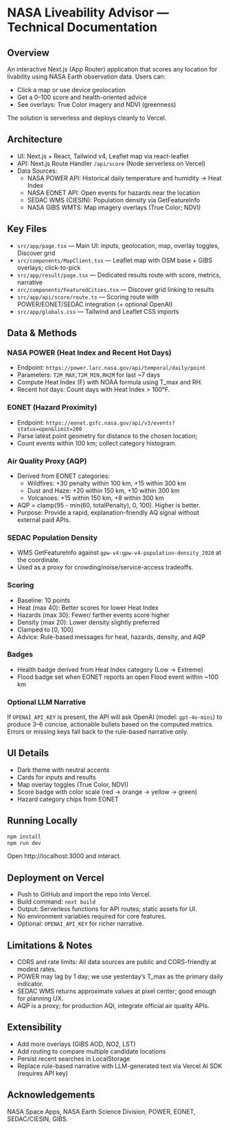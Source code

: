 # NASA Liveability Advisor — Technical Documentation

## Overview
An interactive Next.js (App Router) application that scores any location for livability using NASA Earth observation data. Users can:
- Click a map or use device geolocation
- Get a 0–100 score and health-oriented advice
- See overlays: True Color imagery and NDVI (greenness)

The solution is serverless and deploys cleanly to Vercel.

## Architecture
- UI: Next.js + React, Tailwind v4, Leaflet map via react-leaflet
- API: Next.js Route Handler `/api/score` (Node serverless on Vercel)
- Data Sources:
  - NASA POWER API: Historical daily temperature and humidity → Heat Index
  - NASA EONET API: Open events for hazards near the location
  - SEDAC WMS (CIESIN): Population density via GetFeatureInfo
  - NASA GIBS WMTS: Map imagery overlays (True Color; NDVI)

## Key Files
- `src/app/page.tsx` — Main UI: inputs, geolocation, map, overlay toggles, Discover grid
- `src/components/MapClient.tsx` — Leaflet map with OSM base + GIBS overlays; click-to-pick
- `src/app/result/page.tsx` — Dedicated results route with score, metrics, narrative
- `src/components/FeaturedCities.tsx` — Discover grid linking to results
- `src/app/api/score/route.ts` — Scoring route with POWER/EONET/SEDAC integration (+ optional OpenAI)
- `src/app/globals.css` — Tailwind and Leaflet CSS imports

## Data & Methods
### NASA POWER (Heat Index and Recent Hot Days)
- Endpoint: `https://power.larc.nasa.gov/api/temporal/daily/point`
- Parameters: `T2M_MAX,T2M_MIN,RH2M` for last ~7 days
- Compute Heat Index (F) with NOAA formula using T_max and RH.
- Recent hot days: Count days with Heat Index > 100°F.

### EONET (Hazard Proximity)
- Endpoint: `https://eonet.gsfc.nasa.gov/api/v3/events?status=open&limit=200`
- Parse latest point geometry for distance to the chosen location;
- Count events within 100 km; collect category histogram.

### Air Quality Proxy (AQP)
- Derived from EONET categories:
  - Wildfires: +30 penalty within 100 km, +15 within 300 km
  - Dust and Haze: +20 within 150 km, +10 within 300 km
  - Volcanoes: +15 within 150 km, +8 within 300 km
- AQP = clamp(95 - min(60, totalPenalty), 0, 100). Higher is better.
- Purpose: Provide a rapid, explanation-friendly AQ signal without external paid APIs.

### SEDAC Population Density
- WMS GetFeatureInfo against `gpw-v4:gpw-v4-population-density_2020` at the coordinate.
- Used as a proxy for crowding/noise/service-access tradeoffs.

### Scoring
- Baseline: 10 points
- Heat (max 40): Better scores for lower Heat Index
- Hazards (max 30): Fewer/ farther events score higher
- Density (max 20): Lower density slightly preferred
- Clamped to [0, 100]
- Advice: Rule-based messages for heat, hazards, density, and AQP

### Badges
- Health badge derived from Heat Index category (Low → Extreme)
- Flood badge set when EONET reports an open Flood event within ~100 km

### Optional LLM Narrative
If `OPENAI_API_KEY` is present, the API will ask OpenAI (model: `gpt-4o-mini`) to produce 3–6 concise, actionable bullets based on the computed metrics. Errors or missing keys fall back to the rule-based narrative only.

## UI Details
- Dark theme with neutral accents
- Cards for inputs and results
- Map overlay toggles (True Color, NDVI)
- Score badge with color scale (red → orange → yellow → green)
- Hazard category chips from EONET

## Running Locally
```bash
npm install
npm run dev
```
Open http://localhost:3000 and interact.

## Deployment on Vercel
- Push to GitHub and import the repo into Vercel.
- Build command: `next build`
- Output: Serverless functions for API routes; static assets for UI.
- No environment variables required for core features.
- Optional: `OPENAI_API_KEY` for richer narrative.

## Limitations & Notes
- CORS and rate limits: All data sources are public and CORS-friendly at modest rates.
- POWER may lag by 1 day; we use yesterday’s T_max as the primary daily indicator.
- SEDAC WMS returns approximate values at pixel center; good enough for planning UX.
- AQP is a proxy; for production AQI, integrate official air quality APIs.

## Extensibility
- Add more overlays (GIBS AOD, NO2, LST)
- Add routing to compare multiple candidate locations
- Persist recent searches in LocalStorage
- Replace rule-based narrative with LLM-generated text via Vercel AI SDK (requires API key)

## Acknowledgements
NASA Space Apps, NASA Earth Science Division, POWER, EONET, SEDAC/CIESIN, GIBS.
